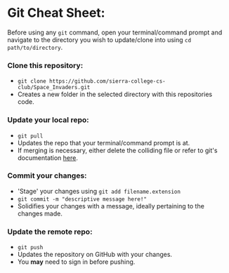 # Git Cheat Sheet:
Before using any `git` command, open your terminal/command prompt and navigate to the directory you wish to update/clone into using `cd path/to/directory`.

### Clone this repository:
  - `git clone https://github.com/sierra-college-cs-club/Space_Invaders.git`
  - Creates a new folder in the selected directory with this repositories code.
  
### Update your local repo:
  - `git pull`
  - Updates the repo that your terminal/command prompt is at.
  - If merging is necessary, either delete the colliding file or refer to git's documentation [here](https://git-scm.com/docs/git-merge).
  
### Commit your changes:
  - 'Stage' your changes using `git add filename.extension`
  - `git commit -m "descriptive message here!"`
  - Solidifies your changes with a message, ideally pertaining to the changes made.
  
### Update the remote repo:
  - `git push`
  - Updates the repository on GitHub with your changes.
  - You **may** need to sign in before pushing.

